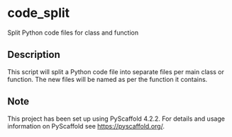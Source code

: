 # code_split

Split Python code files for class and function

## Description

This script will split a Python code file into separate files per main class or function.
The new files will be named as per the function it contains.

<!-- pyscaffold-notes -->

## Note

This project has been set up using PyScaffold 4.2.2. For details and usage
information on PyScaffold see https://pyscaffold.org/.
